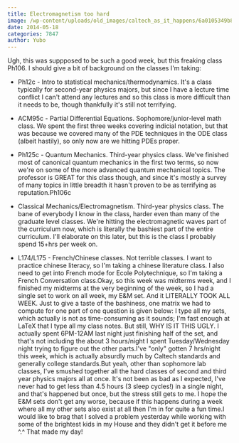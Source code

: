 ```yaml
---
title: Electromagnetism too hard
image: /wp-content/uploads/old_images/caltech_as_it_happens/6a0105349b8251970b01a73dc03e72970d.jpg
date: 2014-05-18
categories: 7847
author: Yubo
---
```


Ugh, this was suppposed to be such a good week, but this freaking class Ph106. I should give a bit of background on the classes I'm taking:

- Ph12c - Intro to statistical mechanics/thermodynamics. It's a class typically for second-year physics majors, but since I have a lecture time conflict I can't attend any lectures and so this class is more difficult than it needs to be, though thankfully it's still not terrifying.

- ACM95c - Partial Differential Equations. Sophomore/junior-level math class. We spent the first three weeks covering indicial notation, but that was because we covered many of the PDE techniques in the ODE class (albeit hastily), so only now are we hitting PDEs proper.

- Ph125c - Quantum Mechanics. Third-year physics class. We've finished most of canonical quantum mechanics in the first two terms, so now we're on some of the more advanced quantum mechanical topics. The professor is GREAT for this class though, and since it's mostly a survey of many topics in little breadth it hasn't proven to be as terrifying as reputation.Ph106c 

- Classical Mechanics/Electromagnetism. Third-year physics class. The bane of everybody I know in the class, harder even than many of the graduate level classes. We're hitting the electromagnetic waves part of the curriculum now, which is literally the bashiest part of the entire curriculum. I'll elaborate on this later, but this is the class I probably spend 15+hrs per week on.

- L174/L175 - French/Chinese classes. Not terrible classes. I want to practice chinese literacy, so I'm taking a chinese literature class. I also need to get into French mode for Ecole Polytechnique, so I'm taking a French Conversation class.Okay, so this week was midterms week, and I finished my midterms at the very beginning of the week, so I had a single set to work on all week, my E&amp;M set. And it LITERALLY TOOK ALL WEEK. Just to give a taste of the bashiness, one matrix we had to compute for one part of one question is given below:
I type all my sets, which actually is not as time-consuming as it sounds; I'm fast enough at LaTeX that I type all my class notes. But still, WHY IS IT THIS UGLY. I actually spent 6PM-12AM last night just finishing half of the set, and that's not including the about 3 hours/night I spent Tuesday/Wednesday night trying to figure out the other parts.I've "only" gotten 7 hrs/night this week, which is actually absurdly much by Caltech standards and generally college standards.But yeah, other than sophomore lab classes, I've smushed together all the hard classes of second and third year physics majors all at once. It's not been as bad as I expected, I've never had to get less than 4.5 hours (3 sleep cycles!) in a single night, and that's happened but once, but the stress still gets to me. I hope the E&amp;M sets don't get any worse, because if this happens during a week where all my other sets also exist at all then I'm in for quite a fun time.I would like to brag that I solved a problem yesterday while working with some of the brightest kids in my House and they didn't get it before me ^.^ That made my day!
